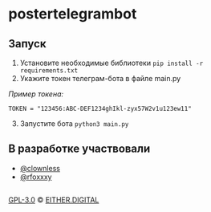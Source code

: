 # postertelegrambot

## Запуск
1. Установите необходимые библиотеки
`pip install -r requirements.txt`
2. Укажите токен телеграм-бота в файле main.py

_Пример токена:_
```
TOKEN = "123456:ABC-DEF1234ghIkl-zyx57W2v1u123ew11"
```
3. Запустите бота
`python3 main.py`

## В разработке участвовали
- [@clownless](https://github.com/clownless)
- [@rfoxxxy](https://github.com/rfoxxxy)

##
[GPL-3.0](./LICENSE) © [EITHER.DIGITAL](https://either.digital)
